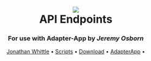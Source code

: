<h1 align="center">
  <br>
  <img src="https://picsum.photos/500/400/?blur">
  <br>
  	API Endpoints
  <br>
</h1>
<h3 align="center">For use with Adapter-App by <i>Jeremy Osborn</i></h3>

<p align="center">
  <a href="http://jonathanwhittledev.com" target="_blank">Jonathan Whittle</a> •
  <a href="#scripts">Scripts</a> •
  <a href="https://github.com/jwhittle933/adapter-app-api/archive/master.zip">Download</a> •
  <a href="https://github.com/jwosborn/Adapter-app">AdapterApp</a> •
</p>


